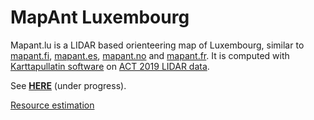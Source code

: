# MapAnt Luxembourg

Mapant.lu is a LIDAR based orienteering map of Luxembourg, similar to [mapant.fi](https://www.mapant.fi/), [mapant.es](https://mapant.es/), [mapant.no](https://mapant.no/) and [mapant.fr](https://mapant.fr/). It is computed with [Karttapullatin software](https://www.routegadget.net/karttapullautin/) on [ACT 2019 LIDAR data](https://act.public.lu/fr/cartographie/lidar1.html).

See [**HERE**](https://jgaffuri.github.io/mapantLU/code/js/) (under progress).

[Resource estimation](estimation.md)
